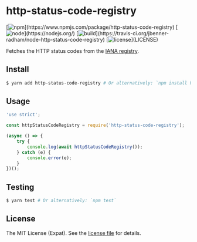 http-status-code-registry
=========================
[![npm](https://img.shields.io/npm/v/http-status-code-registry.svg?)](https://www.npmjs.com/package/http-status-code-registry)
[![node](https://img.shields.io/node/v/http-status-code-registry.svg?)](https://nodejs.org/)
[![build](https://img.shields.io/travis/jbenner-radham/node-http-status-code-registry.svg?)](https://travis-ci.org/jbenner-radham/node-http-status-code-registry)
[![license](https://img.shields.io/github/license/jbenner-radham/node-http-status-code-registry.svg?)](LICENSE)

Fetches the HTTP status codes from the [IANA registry](https://www.iana.org/assignments/http-status-codes/http-status-codes.xhtml).

Install
-------
```sh
$ yarn add http-status-code-registry # Or alternatively: `npm install http-status-code-registry`
```

Usage
-----
```js
'use strict';

const httpStatusCodeRegistry = require('http-status-code-registry');

(async () => {
    try {
        console.log(await httpStatusCodeRegistry());
    } catch (e) {
        console.error(e);
    }
})();
```

Testing
-------
```sh
$ yarn test # Or alternatively: `npm test`
```

License
-------
The MIT License (Expat). See the [license file](LICENSE) for details.

